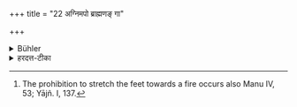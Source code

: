 +++
title = "22 अग्निमपो ब्राह्मणङ् गा"

+++

<details><summary>Bühler</summary>

22. If possible, he shall not stretch out his feet towards a fire, water, a Brāhmaṇa, a cow, (iniages of) the gods, a door, or against the wind. [^8] 


[^8]:  The prohibition to stretch the feet towards a fire occurs also Manu IV, 53; Yājñ. I, 137.
</details>

<details><summary>हरदत्त-टीका</summary>

## सूत्रम्
अग्निमादित्यमपो ब्राह्मणं गा देवताद्वारं प्रति पादं च शक्तिविषये नाऽभिप्रसारयीत ॥ २५॥  
### टिप्पनी
शक्तौ सत्यां अग्न्यादीन्प्रति पादौ न प्रसारयेत् ॥ २५ ॥
</details>
